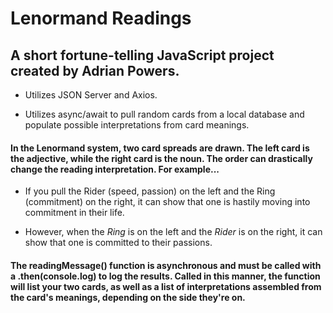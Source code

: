 # Lenormand Readings
## A short fortune-telling JavaScript project created by Adrian Powers.


- Utilizes JSON Server and Axios.

- Utilizes async/await to pull random cards from a local database and populate possible interpretations from card meanings.


#### **In the Lenormand system, two card spreads are drawn. The left card is the adjective, while the right card is the noun. The order can drastically change the reading interpretation. For example...**


- If you pull the Rider (speed, passion) on the left and the Ring (commitment) on the right, it can show that one is hastily moving into commitment in their life.

- However, when the *Ring* is on the left and the *Rider* is on the right, it can show that one is committed to their passions.

#### The readingMessage() function is asynchronous and must be called with a .then(console.log) to log the results. Called in this manner, the function will list your two cards, as well as a list of interpretations assembled from the card's meanings, depending on the side they're on.